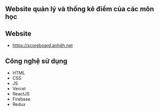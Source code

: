 ## Website quản lý và thống kê điểm của các môn học

## Website
- https://scoreboard.anhdh.net

## Công nghệ sử dụng
- HTML
- CSS
- JS
- Vercel
- ReactJS
- Firebase
- Redux
